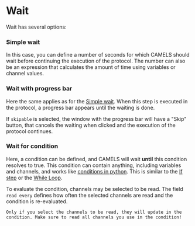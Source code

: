 # Wait

Wait has several options:

### Simple wait
In this case, you can define a number of seconds for which CAMELS should wait before continuing the execution of the protocol. The number can also be an expression that calculates the amount of time using variables or channel values.

### Wait with progress bar
Here the same applies as for the [Simple wait](#simple-wait). When this step is executed in the protocol, a progress bar appears until the waiting is done.

If `skipable` is selected, the window with the progress bar will have a "Skip" button, that cancels the waiting when clicked and the execution of the protocol continues.

### Wait for condition
Here, a condition can be defined, and CAMELS will wait **until** this condition resolves to true. This condition can contain anything, including variables and channels, and works like [conditions in python](https://www.learnpython.org/en/Conditions). This is similar to the [If step](step_If.md#if-step) or the [While Loop](step_While_Loop.md#while-loop).

To evaluate the condition, channels may be selected to be read.
The field `read every` defines how often the selected channels are read and the condition is re-evaluated.

```{note}
Only if you select the channels to be read, they will update in the condition. Make sure to read all channels you use in the condition!
```